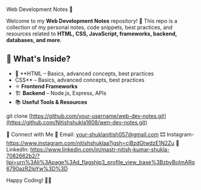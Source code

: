  Web Development Notes 📘

Welcome to my **Web Development Notes** repository! 🚀 This repo is a collection of my personal notes, code snippets, best practices, and resources related to **HTML, CSS, JavaScript, frameworks, backend, databases, and more**.

## 📌 What's Inside?
- 📜 **HTML – Basics, advanced concepts, best practices
-   CSS** – Basics, advanced concepts, best practices
- ⚛️ **Frontend Frameworks** 
- 🏗 **Backend** – Node.js, Express, APIs
- 📚 **Useful Tools & Resources**

git clone [https://github.com/your-username/web-dev-notes.git](https://github.com/Nitishshukla1608/wen-dev-notes.git)

📢 Connect with Me
📧 Email: your-shuklanitish057@gmail.com
🎞  Instagram- https://www.instagram.com/nitishshuklaa?igsh=cjBzdGtwdzE1N2Zu
🔗 LinkedIn: https://www.linkedin.com/in/mastr-nitish-kumar-shukla-7082662b2/?lipi=urn%3Ali%3Apage%3Ad_flagship3_profile_view_base%3BzbyBoImARq6790azR2lpYw%3D%3D

Happy Coding! 🚀🎉

